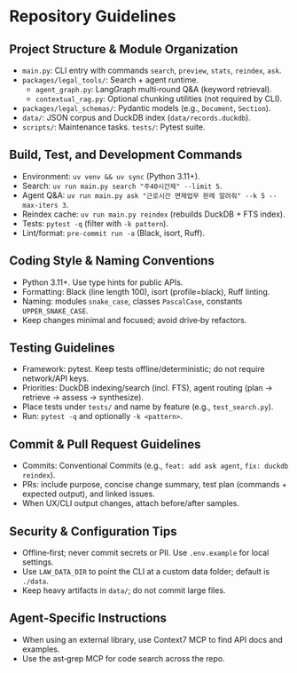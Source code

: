 # Repository Guidelines

## Project Structure & Module Organization
- `main.py`: CLI entry with commands `search`, `preview`, `stats`, `reindex`, `ask`.
- `packages/legal_tools/`: Search + agent runtime.
  - `agent_graph.py`: LangGraph multi‑round Q&A (keyword retrieval).
  - `contextual_rag.py`: Optional chunking utilities (not required by CLI).
- `packages/legal_schemas/`: Pydantic models (e.g., `Document`, `Section`).
- `data/`: JSON corpus and DuckDB index (`data/records.duckdb`).
- `scripts/`: Maintenance tasks.  `tests/`: Pytest suite.

## Build, Test, and Development Commands
- Environment: `uv venv && uv sync` (Python 3.11+).
- Search: `uv run main.py search "주40시간제" --limit 5`.
- Agent Q&A: `uv run main.py ask "근로시간 면제업무 판례 알려줘" --k 5 --max-iters 3`.
- Reindex cache: `uv run main.py reindex` (rebuilds DuckDB + FTS index).
- Tests: `pytest -q` (filter with `-k pattern`).
- Lint/format: `pre-commit run -a` (Black, isort, Ruff).

## Coding Style & Naming Conventions
- Python 3.11+. Use type hints for public APIs.
- Formatting: Black (line length 100), isort (profile=black), Ruff linting.
- Naming: modules `snake_case`, classes `PascalCase`, constants `UPPER_SNAKE_CASE`.
- Keep changes minimal and focused; avoid drive‑by refactors.

## Testing Guidelines
- Framework: pytest. Keep tests offline/deterministic; do not require network/API keys.
- Priorities: DuckDB indexing/search (incl. FTS), agent routing (plan → retrieve → assess → synthesize).
- Place tests under `tests/` and name by feature (e.g., `test_search.py`).
- Run: `pytest -q` and optionally `-k <pattern>`.

## Commit & Pull Request Guidelines
- Commits: Conventional Commits (e.g., `feat: add ask agent`, `fix: duckdb reindex`).
- PRs: include purpose, concise change summary, test plan (commands + expected output), and linked issues.
- When UX/CLI output changes, attach before/after samples.

## Security & Configuration Tips
- Offline‑first; never commit secrets or PII. Use `.env.example` for local settings.
- Use `LAW_DATA_DIR` to point the CLI at a custom data folder; default is `./data`.
- Keep heavy artifacts in `data/`; do not commit large files.

## Agent‑Specific Instructions
- When using an external library, use Context7 MCP to find API docs and examples.
- Use the ast‑grep MCP for code search across the repo.
